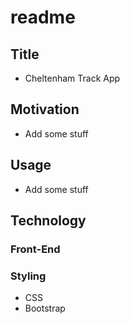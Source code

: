 # readme
## Title
* Cheltenham Track App
## Motivation
* Add some stuff
## Usage
* Add some stuff
## Technology
### Front-End
### Styling
- CSS
- Bootstrap